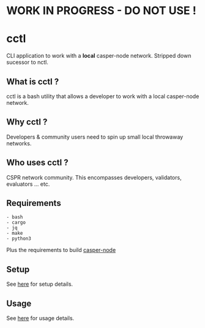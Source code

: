 WORK IN PROGRESS - DO NOT USE !
===============

cctl
===============

CLI application to work with a **local** casper-node network.  Stripped down sucessor to nctl.

What is cctl ?
--------------------------------------

cctl is a bash utility that allows a developer to work with a local casper-node network.

Why cctl ?
--------------------------------------

Developers & community users need to spin up small local throwaway networks.  

Who uses cctl ?
--------------------------------------

CSPR network community.  This encompasses developers, validators, evaluators ... etc.

Requirements
--------------------------------------

    - bash
    - cargo
    - jq
    - make
    - python3

Plus the requirements to build [casper-node](https://github.com/CasperLabs/casper-node#pre-requisites-for-building)

Setup
--------------------------------------

See [here](docs/setup.md) for setup details.

Usage
--------------------------------------

See [here](docs/usage.md) for usage details.
